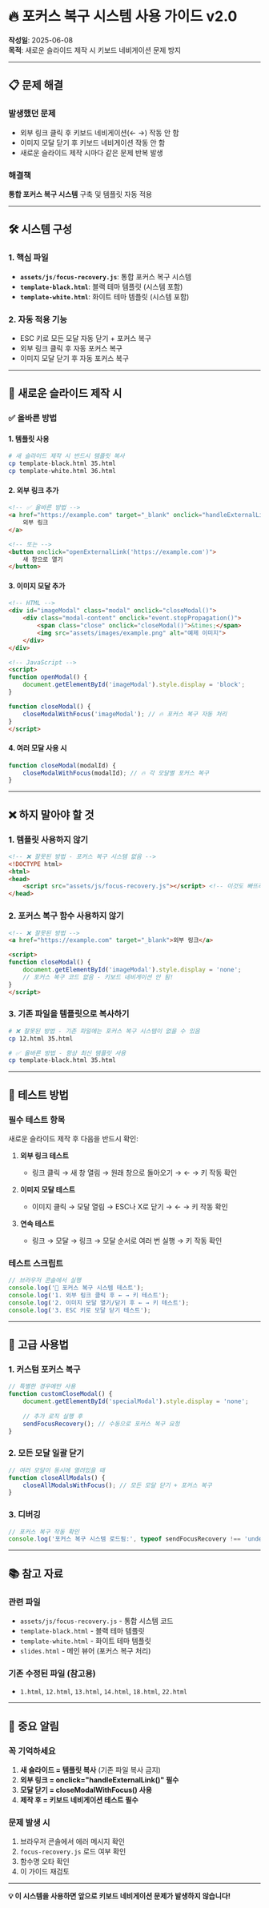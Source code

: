 # 🔥 포커스 복구 시스템 사용 가이드 v2.0

**작성일**: 2025-06-08  
**목적**: 새로운 슬라이드 제작 시 키보드 네비게이션 문제 방지

---

## 📋 **문제 해결**

### 발생했던 문제
- 외부 링크 클릭 후 키보드 네비게이션(← →) 작동 안 함  
- 이미지 모달 닫기 후 키보드 네비게이션 작동 안 함  
- 새로운 슬라이드 제작 시마다 같은 문제 반복 발생

### 해결책
**통합 포커스 복구 시스템** 구축 및 템플릿 자동 적용

---

## 🛠️ **시스템 구성**

### 1. 핵심 파일
- **`assets/js/focus-recovery.js`**: 통합 포커스 복구 시스템
- **`template-black.html`**: 블랙 테마 템플릿 (시스템 포함)
- **`template-white.html`**: 화이트 테마 템플릿 (시스템 포함)

### 2. 자동 적용 기능
- ESC 키로 모든 모달 자동 닫기 + 포커스 복구
- 외부 링크 클릭 후 자동 포커스 복구  
- 이미지 모달 닫기 후 자동 포커스 복구

---

## 📝 **새로운 슬라이드 제작 시**

### ✅ **올바른 방법**

#### 1. 템플릿 사용
```bash
# 새 슬라이드 제작 시 반드시 템플릿 복사
cp template-black.html 35.html
cp template-white.html 36.html
```

#### 2. 외부 링크 추가
```html
<!-- ✅ 올바른 방법 -->
<a href="https://example.com" target="_blank" onclick="handleExternalLink()">
    외부 링크
</a>

<!-- 또는 -->
<button onclick="openExternalLink('https://example.com')">
    새 창으로 열기
</button>
```

#### 3. 이미지 모달 추가
```html
<!-- HTML -->
<div id="imageModal" class="modal" onclick="closeModal()">
    <div class="modal-content" onclick="event.stopPropagation()">
        <span class="close" onclick="closeModal()">&times;</span>
        <img src="assets/images/example.png" alt="예제 이미지">
    </div>
</div>

<!-- JavaScript -->
<script>
function openModal() {
    document.getElementById('imageModal').style.display = 'block';
}

function closeModal() {
    closeModalWithFocus('imageModal'); // 🔥 포커스 복구 자동 처리
}
</script>
```

#### 4. 여러 모달 사용 시
```javascript
function closeModal(modalId) {
    closeModalWithFocus(modalId); // 🔥 각 모달별 포커스 복구
}
```

---

## ❌ **하지 말아야 할 것**

### 1. 템플릿 사용하지 않기
```html
<!-- ❌ 잘못된 방법 - 포커스 복구 시스템 없음 -->
<!DOCTYPE html>
<html>
<head>
    <script src="assets/js/focus-recovery.js"></script> <!-- 이것도 빠뜨리기 쉬움 -->
</head>
```

### 2. 포커스 복구 함수 사용하지 않기
```html
<!-- ❌ 잘못된 방법 -->
<a href="https://example.com" target="_blank">외부 링크</a>

<script>
function closeModal() {
    document.getElementById('imageModal').style.display = 'none';
    // 포커스 복구 코드 없음 - 키보드 네비게이션 안 됨!
}
</script>
```

### 3. 기존 파일을 템플릿으로 복사하기
```bash
# ❌ 잘못된 방법 - 기존 파일에는 포커스 복구 시스템이 없을 수 있음
cp 12.html 35.html  

# ✅ 올바른 방법 - 항상 최신 템플릿 사용
cp template-black.html 35.html
```

---

## 🧪 **테스트 방법**

### 필수 테스트 항목
새로운 슬라이드 제작 후 다음을 반드시 확인:

1. **외부 링크 테스트**
   - 링크 클릭 → 새 창 열림 → 원래 창으로 돌아오기 → ← → 키 작동 확인

2. **이미지 모달 테스트**
   - 이미지 클릭 → 모달 열림 → ESC나 X로 닫기 → ← → 키 작동 확인

3. **연속 테스트**
   - 링크 → 모달 → 링크 → 모달 순서로 여러 번 실행 → 키 작동 확인

### 테스트 스크립트
```javascript
// 브라우저 콘솔에서 실행
console.log('🧪 포커스 복구 시스템 테스트');
console.log('1. 외부 링크 클릭 후 ← → 키 테스트');
console.log('2. 이미지 모달 열기/닫기 후 ← → 키 테스트');
console.log('3. ESC 키로 모달 닫기 테스트');
```

---

## 🔧 **고급 사용법**

### 1. 커스텀 포커스 복구
```javascript
// 특별한 경우에만 사용
function customCloseModal() {
    document.getElementById('specialModal').style.display = 'none';
    
    // 추가 로직 실행 후
    sendFocusRecovery(); // 수동으로 포커스 복구 요청
}
```

### 2. 모든 모달 일괄 닫기
```javascript
// 여러 모달이 동시에 열려있을 때
function closeAllModals() {
    closeAllModalsWithFocus(); // 모든 모달 닫기 + 포커스 복구
}
```

### 3. 디버깅
```javascript
// 포커스 복구 작동 확인
console.log('포커스 복구 시스템 로드됨:', typeof sendFocusRecovery !== 'undefined');
```

---

## 📚 **참고 자료**

### 관련 파일
- `assets/js/focus-recovery.js` - 통합 시스템 코드
- `template-black.html` - 블랙 테마 템플릿  
- `template-white.html` - 화이트 테마 템플릿
- `slides.html` - 메인 뷰어 (포커스 복구 처리)

### 기존 수정된 파일 (참고용)
- `1.html`, `12.html`, `13.html`, `14.html`, `18.html`, `22.html`

---

## 🚨 **중요 알림**

### 꼭 기억하세요
1. **새 슬라이드 = 템플릿 복사** (기존 파일 복사 금지)
2. **외부 링크 = onclick="handleExternalLink()" 필수**  
3. **모달 닫기 = closeModalWithFocus() 사용**
4. **제작 후 = 키보드 네비게이션 테스트 필수**

### 문제 발생 시
1. 브라우저 콘솔에서 에러 메시지 확인
2. `focus-recovery.js` 로드 여부 확인  
3. 함수명 오타 확인
4. 이 가이드 재검토

---

**💡 이 시스템을 사용하면 앞으로 키보드 네비게이션 문제가 발생하지 않습니다!**

